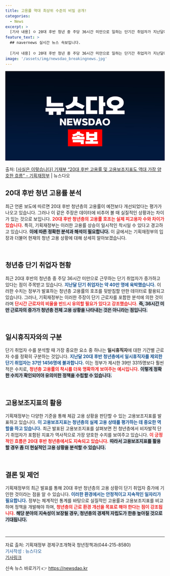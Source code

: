```yaml
---
title: 고용률 역대 최상위 수준의 비밀 공개!
categories:
  - News
excerpt: >
  [기사 내용] ㅇ 20대 후반 청년 중 주당 36시간 미만으로 일하는 단기간 취업자가 지난달에만 40만명에 …
feature_text: >
  ## navernews 실시간 뉴스 속보입니다.

  [기사 내용] ㅇ 20대 후반 청년 중 주당 36시간 미만으로 일하는 단기간 취업자가 지난달에만 40만명에 …
image: '/assets/img/newsdao_breakingnews.jpg'
---
```


![뉴스다오 속보](/assets/img/newsdao_breakingnews.jpg)

<p>출처: <a href="https://newsdao.kr/2282" rel="dofollow">[사실은 이렇습니다] 기재부 “20대 후반 고용률 및 고용보조지표도 역대 가장 양호한 흐름” - 기획재정부</a> | 뉴스다오</p>

<h2 data-ke-size="size26">20대 후반 청년 고용률 분석</h2>

<p data-ke-size="size16">최근 언론 보도에 따르면 20대 후반 청년층의 고용률이 예전보다 개선되었다는 평가가 나오고 있습니다. 그러나 이 같은 주장은 데이터에 비추어 볼 때 실질적인 상황과는 차이가 있는 것으로 보입니다. <b><span style="color: #ee2323;">20대 후반 청년층의 고용률 호조는 실제 피고용자 수와 차이가 있습니다.</span></b> 특히, 기획재정부는 이러한 고용률 상승이 일시적인 착시일 수 있다고 경고하고 있습니다. <b><span style="background-color: #21538527;">이에 따른 정확한 분석과 해석이 필요합니다.</span></b> 이 글에서는 기획재정부의 입장과 더불어 현재의 청년 고용 상황에 대해 상세히 알아보겠습니다.</p>

<p data-ke-size="size16">&nbsp;</p>

<h2 data-ke-size="size26">청년층 단기 취업자 현황</h2>

<p data-ke-size="size16">최근 20대 후반의 청년층 중 주당 36시간 미만으로 근무하는 단기 취업자가 증가하고 있다는 점이 주목받고 있습니다. <b><span style="color: #1a5490;">지난달 단기 취업자는 약 40만 명에 육박했습니다.</span></b> 이러한 수치는 정부가 발표하는 청년층 고용률의 호조를 뒷받침할 만한 데이터로 활용되고 있습니다. 그러나, 기획재정부는 이러한 주장이 단기 근로자를 포함한 분석에 의한 것이라며 <b><span style="color: #ee2323;">단시간 근로자의 비율을 반드시 유의할 필요가 있다고 강조했습니다.</span></b> <b><span style="background-color: #21538527;">즉, 36시간 미만 근로자의 증가가 청년층 전체 고용 상황을 나타내는 것은 아니라는 점입니다.</span></b></p>

<p data-ke-size="size16">&nbsp;</p>

<h2 data-ke-size="size26">일시휴직자와의 구분</h2>

<p data-ke-size="size16">단기 취업자 수를 분석할 때 가장 중요한 요소 중 하나는 <b>일시휴직자</b>에 대한 기간별 근로자 수를 정확히 구분하는 것입니다. <b><span style="color: #1a5490;">지난달 20대 후반 청년층에서 일시휴직자를 제외한 단기 취업자는 37만 1456명에 불과합니다.</span></b> 이는 정부가 제시한 39만 3315명보다 훨씬 적은 수치로, <b><span style="color: #ee2323;">청년층 고용률의 착시를 더욱 명확하게 보여주는 예시입니다.</span></b> <b><span style="background-color: #21538527;">이렇게 정확한 수치가 확인되어야 유의미한 정책을 수립할 수 있습니다.</span></b></p>

<p data-ke-size="size16">&nbsp;</p>

<h2 data-ke-size="size26">고용보조지표의 활용</h2>

<p data-ke-size="size16">기획재정부는 다양한 기준을 통해 체감 고용 상황을 판단할 수 있는 고용보조지표를 발표하고 있습니다. <b><span style="color: #1a5490;">이 고용보조지표는 청년층의 실제 고용 상태를 평가하는 데 중요한 역할을 하고 있습니다.</span></b> 최근 발표된 고용보조지표를 살펴보면 전 청년층에서 비자발적 단기 취업자가 포함된 지표가 역사적으로 가장 양호한 수치를 보여주고 있습니다. <b><span style="color: #ee2323;">이 긍정적인 흐름은 20대 후반 청년층에서도 지속되고 있습니다.</span></b> <b><span style="background-color: #21538527;">따라서 고용보조지표를 활용할 경우 좀 더 현실적인 고용 상황을 분석할 수 있습니다.</span></b></p>

<p data-ke-size="size16">&nbsp;</p>

<h2 data-ke-size="size26">결론 및 제언</h2>

<p data-ke-size="size16">기획재정부의 최근 발표를 통해 20대 후반 청년층의 고용 상황이 단기 취업자 증가에 기인한 것이라는 점을 알 수 있습니다. <b><span style="color: #1a5490;">이러한 환경에서는 안정적이고 지속적인 일자리가 필요합니다.</span></b> 정부는 체계적인 통계를 바탕으로 실질적인 고용률과 고용보조지표를 비교하며 정책을 개발해야 하며, <b><span style="color: #ee2323;">청년층의 근로 환경 개선을 목표로 해야 한다는 점이 강조됩니다.</span></b> <b><span style="background-color: #21538527;">해당 분야의 지속성이 보장될 경우, 청년층의 경제적 자립도가 한층 높아질 것으로 기대됩니다.</span></b></p>

<p data-ke-size="size16">&nbsp;</p>

<hr />

<p data-ke-size="size16">자료 출처: 기획재정부 경제구조개혁국 청년정책과(044-215-8580) <br/> <span style="color: #1a5490;">기사작성 : 뉴스다오</span> <br/><a href="https://newsdao.kr/2282">기사링크</a></p> 

신속 뉴스 바로가기 👉 <a href="https://newsdao.kr" rel="dofollow">https://newsdao.kr</a>


